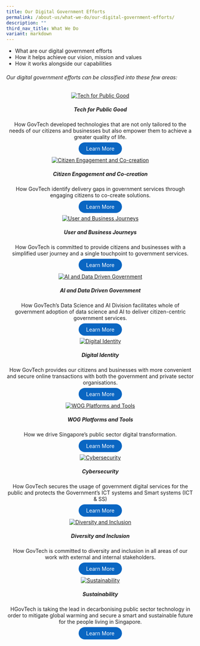 ```yaml
---
title: Our Digital Government Efforts
permalink: /about-us/what-we-do/our-digital-government-efforts/
description: ""
third_nav_title: What We Do
variant: markdown
---
```

* What are our digital government efforts
* How it helps achieve our vision, mission and values
* How it works alongside our capabilities

###### Our digital government efforts can be classified into these few areas:

<div class="row">
  <div style="text-align: center" class="col">
    <a target="_blank" href="https://www.tech.gov.sg/singapore-digital-government-journey/tech-for-public-good/">	 	    
      <img alt="Tech for Public Good" src="/images/Placeholders/Screenshot_2023_11_10_at_12_20_50_PM.png"></a><br>
    <figcaption><h5>Tech for Public Good</h5></figcaption>
		<div> How GovTech developed technologies that are not only tailored to the needs of our citizens and businesses but also empower them to achieve a greater quality of life. <br>

<a href="https://www.tech.gov.sg/singapore-digital-government-journey/tech-for-public-goods" target="\_blank" style="background-color: #0A66C2; color: white; text-decoration: none; border-radius: 100px; padding-left: 20px; padding-right: 20px; padding-top:8px; padding-bottom:8px">Learn More</a> </div>
  </div>

  <div style="text-align: center" class="col">
    <a target="_blank" href="https://www.tech.gov.sg/singapore-digital-government-journey/citizen-engagement-and-cocreation">	 	    
      <img alt="Citizen Engagement and Co-creation" src="/images/Placeholders/Screenshot_2023_11_10_at_12_20_50_PM.png"></a><br>
    <figcaption><h5>Citizen Engagement and Co-creation</h5></figcaption>
		<div> How GovTech identify delivery gaps in government services through engaging citizens to co-create solutions.<br>

<a href="https://www.tech.gov.sg/singapore-digital-government-journey/citizen-engagement-and-cocreation" target="\_blank" style="background-color: #0A66C2; color: white; text-decoration: none; border-radius: 100px; padding-left: 20px; padding-right: 20px; padding-top:8px; padding-bottom:8px">Learn More</a>
		</div>
</div>
	
  <div style="text-align: center" class="col">
    <a target="_blank" href="https://www.tech.gov.sg/singapore-digital-government-journey/tech-for-public-good/">	 	    
      <img alt="User and Business Journeys" src="/images/Placeholders/Screenshot_2023_11_10_at_12_20_50_PM.png"></a><br>
    <figcaption><h5>User and Business Journeys</h5></figcaption>
		<div>  How GovTech is committed to provide citizens and businesses with a simplified user journey and a single touchpoint to government services. <br>

<a href="https://www.tech.gov.sg/singapore-digital-government-journey/tech-for-public-goods" target="\_blank" style="background-color: #0A66C2; color: white; text-decoration: none; border-radius: 100px; padding-left: 20px; padding-right: 20px; padding-top:8px; padding-bottom:8px">Learn More</a>
		</div>
</div>
</div>


<div class="row">
  <div style="text-align: center" class="col">
    <a target="_blank" href="https://www.tech.gov.sg/singapore-digital-government-journey/tech-for-public-good/">	 	    
      <img alt="AI and Data Driven Government" src="/images/Placeholders/Screenshot_2023_11_10_at_12_20_50_PM.png"></a><br>
    <figcaption><h5>AI and Data Driven Government</h5></figcaption>
		<div> How GovTech’s Data Science and AI Division facilitates whole of government adoption of data science and AI to deliver citizen-centric government services. <br>

<a href="https://www.tech.gov.sg/singapore-digital-government-journey/tech-for-public-goods" target="\_blank" style="background-color: #0A66C2; color: white; text-decoration: none; border-radius: 100px; padding-left: 20px; padding-right: 20px; padding-top:8px; padding-bottom:8px">Learn More</a> </div>
  </div>

  <div style="text-align: center" class="col">
    <a target="_blank" href="https://www.tech.gov.sg/singapore-digital-government-journey/citizen-engagement-and-cocreation">	 	    
      <img alt="Digital Identity" src="/images/Placeholders/Screenshot_2023_11_10_at_12_20_50_PM.png"></a><br>
    <figcaption><h5>Digital Identity</h5></figcaption>
		<div> How GovTech provides our citizens and businesses with more convenient and secure online transactions with both the government and private sector organisations.<br>

<a href="https://www.tech.gov.sg/singapore-digital-government-journey/citizen-engagement-and-cocreation" target="\_blank" style="background-color: #0A66C2; color: white; text-decoration: none; border-radius: 100px; padding-left: 20px; padding-right: 20px; padding-top:8px; padding-bottom:8px">Learn More</a>
		</div>
</div>
	
  <div style="text-align: center" class="col">
    <a target="_blank" href="https://www.tech.gov.sg/singapore-digital-government-journey/tech-for-public-good/">	 	    
      <img alt="WOG Platforms and Tools" src="/images/Placeholders/Screenshot_2023_11_10_at_12_20_50_PM.png"></a><br>
    <figcaption><h5> WOG Platforms and Tools</h5></figcaption>
		<div>  How we drive Singapore’s public sector digital transformation. <br>

<a href="https://www.tech.gov.sg/singapore-digital-government-journey/tech-for-public-goods" target="\_blank" style="background-color: #0A66C2; color: white; text-decoration: none; border-radius: 100px; padding-left: 20px; padding-right: 20px; padding-top:8px; padding-bottom:8px">Learn More</a>
		</div>
</div>
</div>


<div class="row">
  <div style="text-align: center" class="col">
    <a target="_blank" href="https://www.tech.gov.sg/singapore-digital-government-journey/tech-for-public-good/">	 	    
      <img alt="Cybersecurity" src="/images/Placeholders/Screenshot_2023_11_10_at_12_20_50_PM.png"></a><br>
    <figcaption><h5>Cybersecurity</h5></figcaption>
		<div>  How GovTech secures the usage of government digital services for the public and protects the Government’s ICT systems and Smart systems (ICT &amp; SS) <br>

<a href="https://www.tech.gov.sg/singapore-digital-government-journey/tech-for-public-goods" target="\_blank" style="background-color: #0A66C2; color: white; text-decoration: none; border-radius: 100px; padding-left: 20px; padding-right: 20px; padding-top:8px; padding-bottom:8px">Learn More</a> </div>
  </div>

  <div style="text-align: center" class="col">
    <a target="_blank" href="https://www.tech.gov.sg/singapore-digital-government-journey/citizen-engagement-and-cocreation">	 	    
      <img alt="Diversity and Inclusion" src="/images/Placeholders/Screenshot_2023_11_10_at_12_20_50_PM.png"></a><br>
    <figcaption><h5>Diversity and Inclusion</h5></figcaption>
		<div> How GovTech is committed to diversity and inclusion in all areas of our work with external and internal stakeholders.<br>

<a href="https://www.tech.gov.sg/singapore-digital-government-journey/citizen-engagement-and-cocreation" target="\_blank" style="background-color: #0A66C2; color: white; text-decoration: none; border-radius: 100px; padding-left: 20px; padding-right: 20px; padding-top:8px; padding-bottom:8px">Learn More</a>
		</div>
</div>
	
  <div style="text-align: center" class="col">
    <a target="_blank" href="https://www.tech.gov.sg/singapore-digital-government-journey/tech-for-public-good/">	 	    
      <img alt="Sustainability" src="/images/Placeholders/Screenshot_2023_11_10_at_12_20_50_PM.png"></a><br>
    <figcaption><h5>Sustainability</h5></figcaption>
		<div>  HGovTech is taking the lead in decarbonising public sector technology in order to mitigate global warming and secure a smart and sustainable future for the people living in Singapore. <br>

<a href="https://www.tech.gov.sg/singapore-digital-government-journey/tech-for-public-goods" target="\_blank" style="background-color: #0A66C2; color: white; text-decoration: none; border-radius: 100px; padding-left: 20px; padding-right: 20px; padding-top:8px; padding-bottom:8px">Learn More</a>
		</div>
</div>
</div>